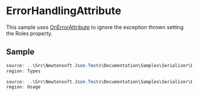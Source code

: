 ﻿# ErrorHandlingAttribute

This sample uses [OnErrorAttribute](T:Newtonsoft.Json.Serialization.OnErrorAttribute) to ignore the exception thrown setting the Roles property. 

## Sample

```csharp Types
source: ..\Src\Newtonsoft.Json.Tests\Documentation\Samples\Serializer\ErrorHandlingAttribute.cs
region: Types
```

```csharp Usage
source: ..\Src\Newtonsoft.Json.Tests\Documentation\Samples\Serializer\ErrorHandlingAttribute.cs
region: Usage
```
